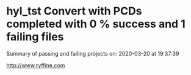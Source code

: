 # hyl_tst Convert with PCDs completed with 0 % success and 1 failing files

Summary of passing and failing projects on: 2020-03-20 at 19:37:39

http://www.ryffine.com

